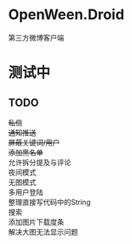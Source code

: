 # OpenWeen.Droid
第三方微博客户端

# 测试中

## TODO
<del>私信</del>  
<del>通知推送</del>  
<del>屏蔽关键词/用户</del>  
<del>添加黑名单</del>  
允许拆分提及与评论  
夜间模式  
无图模式  
多用户登陆  
整理直接写代码中的String  
搜索  
添加图片下载度条  
解决大图无法显示问题  
